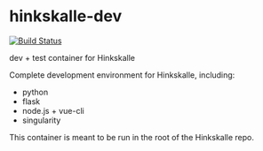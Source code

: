 # hinkskalle-dev

[![Build Status](https://knecht.testha.se/api/badges/csf-ngs/hinkskalle-dev/status.svg)](https://knecht.testha.se/csf-ngs/hinkskalle-dev)

dev + test container for Hinkskalle

Complete development environment for Hinkskalle, including:

- python
- flask
- node.js + vue-cli
- singularity

This container is meant to be run in the root of the Hinkskalle repo.
